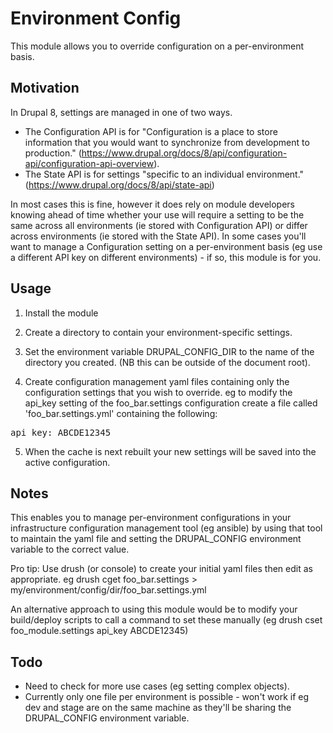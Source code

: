 Environment Config
==================

This module allows you to override configuration on a per-environment basis.

Motivation
----------

In Drupal 8, settings are managed in one of two ways.
- The Configuration API is for "Configuration is a place to store information that you would want to synchronize from development to production." (https://www.drupal.org/docs/8/api/configuration-api/configuration-api-overview).
- The State API is for settings "specific to an individual environment."
  (https://www.drupal.org/docs/8/api/state-api)


In most cases this is fine, however it does rely on module developers knowing ahead of time whether your use will require a setting to be the same across all environments (ie stored with Configuration API) or differ across environments (ie stored with the State API). In some cases you'll want to manage a Configuration setting on a per-environment basis (eg use a different API key on different environments) - if so, this module is for you.

Usage
-----

1. Install the module

2. Create a directory to contain your environment-specific settings.

3. Set the environment variable DRUPAL_CONFIG_DIR to the name of the directory you created. (NB this can be outside of the document root).

4. Create configuration management yaml files containing only the configuration settings that you wish to override. eg to modify the api_key setting of the foo_bar.settings configuration create a file called 'foo_bar.settings.yml' containing the following:

<pre>
api_key: ABCDE12345
</pre>

5. When the cache is next rebuilt your new settings will be saved into the active configuration.

Notes
-----

This enables you to manage per-environment configurations in your infrastructure configuration management tool (eg ansible) by using that tool to maintain the yaml file and setting the DRUPAL_CONFIG environment variable to the correct value.

Pro tip: Use drush (or console) to create your initial yaml files then edit as appropriate. eg drush cget foo_bar.settings > my/environment/config/dir/foo_bar.settings.yml

An alternative approach to using this module would be to modify your build/deploy scripts to call a command to set these manually (eg drush cset foo_module.settings api_key ABCDE12345)

Todo
----

- Need to check for more use cases (eg setting complex objects).
- Currently only one file per environment is possible - won't work if eg dev and stage are on the same machine as they'll be sharing the DRUPAL_CONFIG environment variable.
